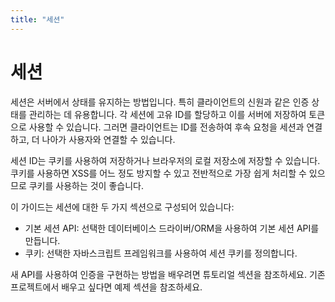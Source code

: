 ```yaml
---
title: "세션"
---
```


# 세션

세션은 서버에서 상태를 유지하는 방법입니다. 특히 클라이언트의 신원과 같은 인증 상태를 관리하는 데 유용합니다. 각 세션에 고유 ID를 할당하고 이를 서버에 저장하여 토큰으로 사용할 수 있습니다. 그러면 클라이언트는 ID를 전송하여 후속 요청을 세션과 연결하고, 더 나아가 사용자와 연결할 수 있습니다.

세션 ID는 쿠키를 사용하여 저장하거나 브라우저의 로컬 저장소에 저장할 수 있습니다. 쿠키를 사용하면 XSS를 어느 정도 방지할 수 있고 전반적으로 가장 쉽게 처리할 수 있으므로 쿠키를 사용하는 것이 좋습니다.

이 가이드는 세션에 대한 두 가지 섹션으로 구성되어 있습니다:

- 기본 세션 API: 선택한 데이터베이스 드라이버/ORM을 사용하여 기본 세션 API를 만듭니다.
- 쿠키: 선택한 자바스크립트 프레임워크를 사용하여 세션 쿠키를 정의합니다.

새 API를 사용하여 인증을 구현하는 방법을 배우려면 튜토리얼 섹션을 참조하세요. 기존 프로젝트에서 배우고 싶다면 예제 섹션을 참조하세요.
